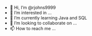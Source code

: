 - 👋 Hi, I’m @rjohns9999
- 👀 I’m interested in ...
- 🌱 I’m currently learning Java and SQL
- 💞️ I’m looking to collaborate on ...
- 📫 How to reach me ...

<!---
rjohns9999/rjohns9999 is a ✨ special ✨ repository because its `README.md` (this file) appears on your GitHub profile.
You can click the Preview link to take a look at your changes.
--->
